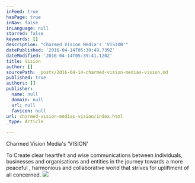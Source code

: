 ```yaml
---
inFeed: true
hasPage: true
inNav: false
inLanguage: null
starred: false
keywords: []
description: "Charmed Vision Media's 'VISION'"
datePublished: '2016-04-14T05:39:49.739Z'
dateModified: '2016-04-14T05:39:41.120Z'
title: Vision
author: []
sourcePath: _posts/2016-04-14-charmed-vision-medias-vision.md
published: true
authors: []
publisher:
  name: null
  domain: null
  url: null
  favicon: null
url: charmed-vision-medias-vision/index.html
_type: Article

---
```

Charmed Vision Media's 'VISION'

To Create clear heartfelt and wise
communications between individuals, businesses and organisations and entities in the journey
towards a more peaceful ,
harmonious and collaborative world that strives for upliftment of all concerned.
![](https://the-grid-user-content.s3-us-west-2.amazonaws.com/b8cc6e0f-b400-4a39-b1b4-7655d0cde55d.jpg)
